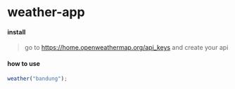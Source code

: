 # weather-app

#### install

> go to https://home.openweathermap.org/api_keys and create your api

#### how to use

```js
weather("bandung");
```
